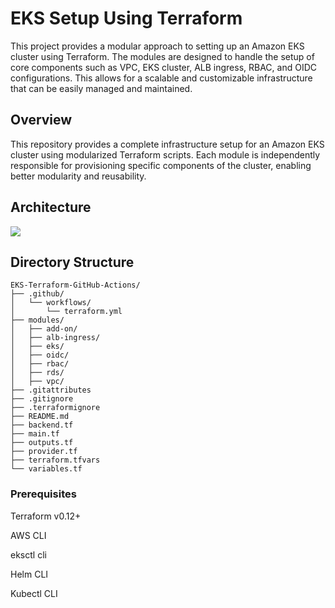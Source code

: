 # EKS Setup Using Terraform 

This project provides a modular approach to setting up an Amazon EKS cluster using Terraform. The modules are designed to handle the setup of core components such as VPC, EKS cluster, ALB ingress, RBAC, and OIDC configurations. This allows for a scalable and customizable infrastructure that can be easily managed and maintained.



## Overview
This repository provides a complete infrastructure setup for an Amazon EKS cluster using modularized Terraform scripts. Each module is independently responsible for provisioning specific components of the cluster, enabling better modularity and reusability.

## Architecture
<img src="https://github.com/caxsolindia/eks-terraform-module/blob/main/architecuture_diagram/eks_architecture.png" />

## Directory Structure
```
EKS-Terraform-GitHub-Actions/
├── .github/
│   └── workflows/
│       └── terraform.yml
├── modules/
│   ├── add-on/
│   ├── alb-ingress/
│   ├── eks/
│   ├── oidc/
│   ├── rbac/
│   ├── rds/
│   ├── vpc/
├── .gitattributes
├── .gitignore
├── .terraformignore
├── README.md
├── backend.tf
├── main.tf
├── outputs.tf
├── provider.tf
├── terraform.tfvars
└── variables.tf
```
### Prerequisites

Terraform v0.12+

AWS CLI

eksctl cli

Helm CLI

Kubectl CLI



